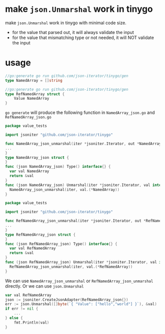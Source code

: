 # make `json.Unmarshal` work in tinygo

make `json.Unmarshal` work in tinygo with minimal code size.

* for the value that parsed out, it will always validate the input
* for the value that mismatching type or not needed, it will NOT validate the input

# usage

```go
//go:generate go run github.com/json-iterator/tinygo/gen
type NamedArray = []string

//go:generate go run github.com/json-iterator/tinygo/gen
type RefNamedArray struct {
	Value NamedArray
}
```

`go generate` will produce the following function in `NamedArray_json.go` and `RefNamedArray_json.go`

```go
package value_tests

import jsoniter "github.com/json-iterator/tinygo"

func NamedArray_json_unmarshal(iter *jsoniter.Iterator, out *NamedArray) {
...
}
type NamedArray_json struct {
}
func (json NamedArray_json) Type() interface{} {
  var val NamedArray
  return &val
}
func (json NamedArray_json) Unmarshal(iter *jsoniter.Iterator, val interface{}) {
  NamedArray_json_unmarshal(iter, val.(*NamedArray))
}
```

```go
package value_tests

import jsoniter "github.com/json-iterator/tinygo"

func RefNamedArray_json_unmarshal(iter *jsoniter.Iterator, out *RefNamedArray) {
...
}
type RefNamedArray_json struct {
}
func (json RefNamedArray_json) Type() interface{} {
  var val RefNamedArray
  return &val
}
func (json RefNamedArray_json) Unmarshal(iter *jsoniter.Iterator, val interface{}) {
  RefNamedArray_json_unmarshal(iter, val.(*RefNamedArray))
}
```

We can use `NamedArray_json_unmarshal` or `RefNamedArray_json_unmarshal` directly. Or we can use `json.Unmarshal`

```go
var val RefNamedArray
json := jsoniter.CreateJsonAdapter(RefNamedArray_json{})
err := json.Unmarshal([]byte(`{ "Value": ["hello","world"] }`), &val)
if err != nil {
    ...
} else {
    fmt.Println(val)
}
```

